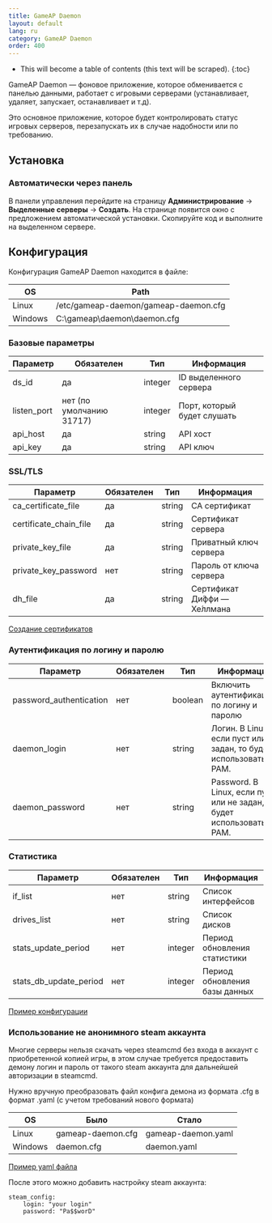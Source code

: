 ```yaml
---
title: GameAP Daemon
layout: default
lang: ru
category: GameAP Daemon
order: 400
---
```


* This will become a table of contents (this text will be scraped).
{:toc}

GameAP Daemon — фоновое приложение, которое обменивается с панелью данными, работает с игровыми серверами
(устанавливает, удаляет, запускает, останавливает и т.д).

Это основное приложение, которое будет контролировать статус игровых серверов, перезапускать их в случае надобности или
по требованию.

## Установка

### Автоматически через панель

В панели управления перейдите на страницу **Администрирование** -> **Выделенные серверы** -> **Создать**.
На странице появится окно с предложением автоматической установки. Скопируйте код и выполните на
выделенном сервере.

## Конфигурация

Конфигурация GameAP Daemon находится в файле:

| OS         | Path
|------------|------------
| Linux      | /etc/gameap-daemon/gameap-daemon.cfg
| Windows    | C:\gameap\daemon\daemon.cfg

### Базовые параметры

| Параметр                  | Обязателен            | Тип       | Информация
|---------------------------|-----------------------|-----------|------------
| ds_id                     | да                    | integer   | ID выделенного сервера
| listen_port               | нет (по умолчанию 31717) |     integer   | Порт, который будет слушать
| api_host                  | да                    | string    | API хост
| api_key                   | да                    | string    | API ключ


### SSL/TLS

| Параметр                  | Обязателен            | Тип       | Информация
|---------------------------|-----------------------|-----------|------------
| ca_certificate_file   | да                    | string    | CA сертификат
| certificate_chain_file    | да                    | string    | Сертификат сервера
| private_key_file          | да                    | string    | Приватный ключ сервера
| private_key_password      | нет                   | string    | Пароль от ключа сервера
| dh_file                   | да                    | string    | Сертификат Ди́ффи — Хе́ллмана

[Создание сертификатов](https://github.com/gameap/GDaemon2#creating-certificates)

### Аутентификация по логину и паролю

| Параметр                  | Обязателен            | Тип       | Информация
|---------------------------|-----------------------|-----------|------------
| password_authentication   | нет                   | boolean   | Включить аутентификацию по логину и паролю
| daemon_login              | нет                   | string    | Логин. В Linux, если пуст или не задан, то будет использоваться PAM.
| daemon_password           | нет                   | string    | Password. В Linux, если пуст или не задан, то будет использоваться PAM.

### Статистика

| Параметр                  | Обязателен            | Тип       | Информация
|---------------------------|-----------------------|-----------|------------
| if_list                   | нет                   | string    | Список интерфейсов
| drives_list               | нет                   | string    | Список дисков
| stats_update_period       | нет                   | integer   | Период обновления статистики
| stats_db_update_period    | нет                   | integer   | Период обновления базы данных

[Пример конфигурации](https://github.com/gameap/GDaemon2#example-daemoncfg)

### Использование не анонимного steam аккаунта

Многие серверы нельзя скачать через steamcmd без входа в аккаунт с приобретенной копией игры, в этом случае требуется предоставить демону логин и пароль от такого steam аккаунта для дальнейшей авторизации в steamcmd.

Нужно вручную преобразовать файл конфига демона из формата .cfg в формат .yaml (с учетом требований нового формата)

| OS         | Было              | Стало
|------------|-------------------|------------
| Linux      | gameap-daemon.cfg | gameap-daemon.yaml
| Windows    | daemon.cfg        | daemon.yaml

[Пример yaml файла](https://github.com/gameap/daemon/blob/master/config/gameap-daemon.yaml)

После этого можно добавить настройку steam аккаунта:
```
steam_config:
    login: "your login"
    password: "Pa$$worD"
```
